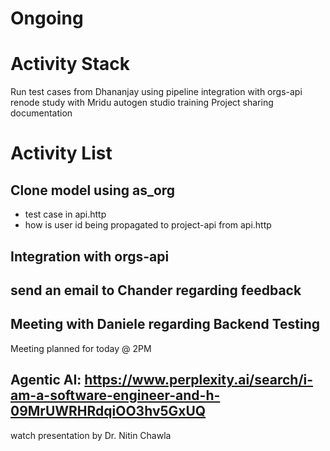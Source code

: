 # Ongoing

# Activity Stack
Run test cases from Dhananjay using pipeline
integration with orgs-api
renode study with Mridu
autogen studio training
Project sharing documentation

# Activity List
## Clone model using as_org 
- test case in api.http
- how is user id being propagated to project-api from api.http 

## Integration with orgs-api

## send an email to Chander regarding feedback

## Meeting with Daniele regarding Backend Testing
Meeting planned for today @ 2PM

## Agentic AI: https://www.perplexity.ai/search/i-am-a-software-engineer-and-h-09MrUWRHRdqiOO3hv5GxUQ
watch presentation by Dr. Nitin Chawla

